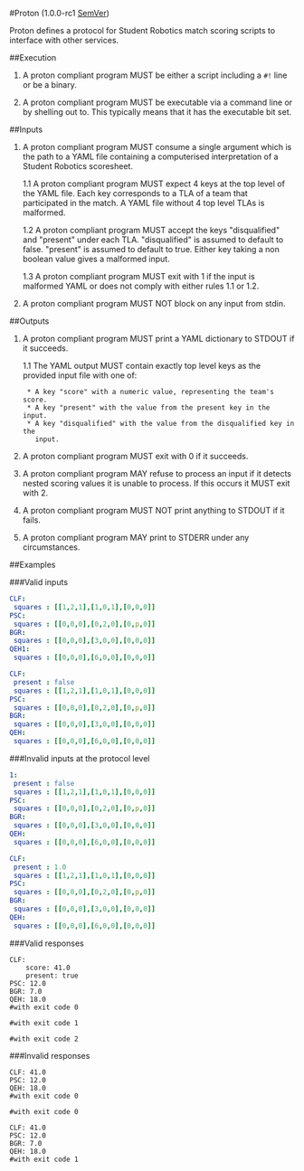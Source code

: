#Proton (1.0.0-rc1 [SemVer](http://semver.org/))

Proton defines a protocol for Student Robotics match scoring scripts to
interface with other services.

##Execution

1. A proton compliant program MUST be either a script including a `#!` line
   or be a binary.

2. A proton compliant program MUST be executable via a command line or by
   shelling out to. This typically means that it has the executable bit set.

##Inputs

1. A proton compliant program MUST consume a single argument which is the
   path to a YAML file containing a computerised interpretation of a Student
   Robotics scoresheet.

    1.1 A proton compliant program MUST expect 4 keys at the top level of the
        YAML file. Each key corresponds to a TLA of a team that participated in the
        match. A YAML file without 4 top level TLAs is malformed.

    1.2 A proton compliant program MUST accept the keys "disqualified" and
        "present" under each TLA. "disqualified" is assumed to default to false.
        "present" is assumed to default to true. Either key taking a non
        boolean value gives a malformed input.

    1.3 A proton compliant program MUST exit with 1 if the input is malformed
        YAML or does not comply with either rules 1.1 or 1.2.

2. A proton compliant program MUST NOT block on any input from stdin.

##Outputs

1. A proton compliant program MUST print a YAML dictionary to STDOUT if it
   succeeds.

    1.1 The YAML output MUST contain exactly top level keys as the provided
        input file with one of:

        * A key "score" with a numeric value, representing the team's score.
        * A key "present" with the value from the present key in the input.
        * A key "disqualified" with the value from the disqualified key in the
          input.

2. A proton compliant program MUST exit with 0 if it succeeds.

3. A proton compliant program MAY refuse to process an input if it detects
   nested scoring values it is unable to process. If this occurs it MUST
   exit with 2.

4. A proton compliant program MUST NOT print anything to STDOUT if it fails.

5. A proton compliant program MAY print to STDERR under any circumstances.


##Examples

###Valid inputs

```yaml
CLF:
 squares : [[1,2,1],[1,0,1],[0,0,0]]
PSC:
 squares : [[0,0,0],[0,2,0],[0,p,0]]
BGR:
 squares : [[0,0,0],[3,0,0],[0,0,0]]
QEH1:
 squares : [[0,0,0],[6,0,0],[0,0,0]]
```

```yaml
CLF:
 present : false
 squares : [[1,2,1],[1,0,1],[0,0,0]]
PSC:
 squares : [[0,0,0],[0,2,0],[0,p,0]]
BGR:
 squares : [[0,0,0],[3,0,0],[0,0,0]]
QEH:
 squares : [[0,0,0],[6,0,0],[0,0,0]]
```

###Invalid inputs at the protocol level

```yaml
1:
 present : false
 squares : [[1,2,1],[1,0,1],[0,0,0]]
PSC:
 squares : [[0,0,0],[0,2,0],[0,p,0]]
BGR:
 squares : [[0,0,0],[3,0,0],[0,0,0]]
QEH:
 squares : [[0,0,0],[6,0,0],[0,0,0]]
```

```yaml
CLF:
 present : 1.0
 squares : [[1,2,1],[1,0,1],[0,0,0]]
PSC:
 squares : [[0,0,0],[0,2,0],[0,p,0]]
BGR:
 squares : [[0,0,0],[3,0,0],[0,0,0]]
QEH:
 squares : [[0,0,0],[6,0,0],[0,0,0]]
```

###Valid responses

```
CLF:
    score: 41.0
    present: true
PSC: 12.0
BGR: 7.0
QEH: 18.0
#with exit code 0
```

```
#with exit code 1
```

```
#with exit code 2
```

###Invalid responses

```
CLF: 41.0
PSC: 12.0
QEH: 18.0
#with exit code 0
```

```
#with exit code 0
```

```
CLF: 41.0
PSC: 12.0
BGR: 7.0
QEH: 18.0
#with exit code 1
```
